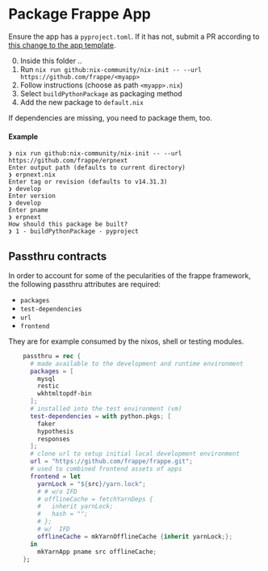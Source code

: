 # Package Frappe App

Ensure the app has a `pyproject.toml`.
If it has not, submit a PR according to [this change to the app template](https://github.com/frappe/frappe/pull/21704).

0. Inside this folder ..
1. Run `nix run github:nix-community/nix-init -- --url https://github.com/frappe/<myapp>`
2. Follow instructions (choose as path `<myapp>.nix`)
3. Select `buildPythonPackage` as packaging method
4. Add the new package to `default.nix`

If dependencies are missing, you need to package them, too.

#### Example

```console
❯ nix run github:nix-community/nix-init -- --url https://github.com/frappe/erpnext
Enter output path (defaults to current directory)
❯ erpnext.nix
Enter tag or revision (defaults to v14.31.3)
❯ develop
Enter version
❯ develop
Enter pname
❯ erpnext
How should this package be built?
❯ 1 - buildPythonPackage - pyproject
```

## Passthru contracts

In order to account for some of the pecularities of the frappe framework, the following passthru attributes are required:

- `packages`
- `test-dependencies`
- `url`
- `frontend`

They are for example consumed by the nixos, shell or testing modules.

```nix
    passthru = rec {
      # made available to the development and runtime environment
      packages = [
        mysql
        restic
        wkhtmltopdf-bin
      ];
      # installed into the test environment (vm)
      test-dependencies = with python.pkgs; [
        faker
        hypothesis
        responses
      ];
      # clone url to setup initial local development environment
      url = "https://github.com/frappe/frappe.git";
      # used to combined frontend assets of apps
      frontend = let
        yarnLock = "${src}/yarn.lock";
        # # w/o IFD
        # offlineCache = fetchYarnDeps {
        #   inherit yarnLock;
        #   hash = "";
        # };
        # w/  IFD
        offlineCache = mkYarnOfflineCache {inherit yarnLock;};
      in
        mkYarnApp pname src offlineCache;
    };
```
